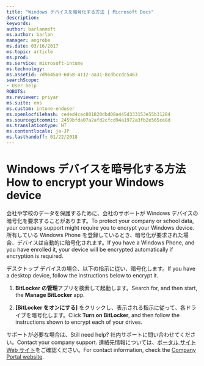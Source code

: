 ```yaml
---
title: "Windows デバイスを暗号化する方法 | Microsoft Docs"
description: 
keywords: 
author: barlanmsft
ms.author: barlan
manager: angrobe
ms.date: 03/16/2017
ms.topic: article
ms.prod: 
ms.service: microsoft-intune
ms.technology: 
ms.assetid: 7d9645a9-6058-4112-aa31-8cdbccdc5463
searchScope:
- User help
ROBOTS: 
ms.reviewer: priyar
ms.suite: ems
ms.custom: intune-enduser
ms.openlocfilehash: ce4ed4cac801820dbd08a445d333153e55b31284
ms.sourcegitcommit: 2459bfda07a2afd2cfcd94a1972a3fb2e565ce8d
ms.translationtype: HT
ms.contentlocale: ja-JP
ms.lasthandoff: 01/22/2018
---
```

# <a name="how-to-encrypt-your-windows-device"></a><span data-ttu-id="66cdd-102">Windows デバイスを暗号化する方法</span><span class="sxs-lookup"><span data-stu-id="66cdd-102">How to encrypt your Windows device</span></span>

<span data-ttu-id="66cdd-103">会社や学校のデータを保護するために、会社のサポートが Windows デバイスの暗号化を要求することがあります。</span><span class="sxs-lookup"><span data-stu-id="66cdd-103">To protect your company or school data, your company support might require you to encrypt your Windows device.</span></span> <span data-ttu-id="66cdd-104">所有している Windows Phone を登録しているとき、暗号化が要求された場合、デバイスは自動的に暗号化されます。</span><span class="sxs-lookup"><span data-stu-id="66cdd-104">If you have a Windows Phone, and you have enrolled it, your device will be encrypted automatically if encryption is required.</span></span>

<span data-ttu-id="66cdd-105">デスクトップ デバイスの場合、以下の指示に従い、暗号化します。</span><span class="sxs-lookup"><span data-stu-id="66cdd-105">If you have a desktop device, follow the instructions below to encrypt it.</span></span>

1.  <span data-ttu-id="66cdd-106">**BitLocker の管理**アプリを検索して起動します。</span><span class="sxs-lookup"><span data-stu-id="66cdd-106">Search for, and then start, the **Manage BitLocker** app.</span></span>

2.  <span data-ttu-id="66cdd-107">**[BitLocker をオンにする]** をクリックし、表示される指示に従って、各ドライブを暗号化します。</span><span class="sxs-lookup"><span data-stu-id="66cdd-107">Click **Turn on BitLocker**, and then follow the instructions shown to encrypt each of your drives.</span></span>

<span data-ttu-id="66cdd-108">サポートが必要な場合は、</span><span class="sxs-lookup"><span data-stu-id="66cdd-108">Still need help?</span></span> <span data-ttu-id="66cdd-109">社内サポートに問い合わせてください。</span><span class="sxs-lookup"><span data-stu-id="66cdd-109">Contact your company support.</span></span> <span data-ttu-id="66cdd-110">連絡先情報については、[ポータル サイト Web サイト](https://portal.manage.microsoft.com#HelpDeskDialog)をご確認ください。</span><span class="sxs-lookup"><span data-stu-id="66cdd-110">For contact information, check the [Company Portal website](https://portal.manage.microsoft.com#HelpDeskDialog).</span></span>
